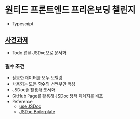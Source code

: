 # 원티드 프론트엔드 프리온보딩 챌린지
- Typescript

## [사전과제](https://gist.github.com/pocojang/3c3d4470a3d2a978b5ebfb3f613e40fa)
- Todo 앱을 JSDoc으로 문서화

### 필수 조건
- 필요한 데이터를 모두 모델링
- 사용되는 모든 함수의 선언부만 작성
- JSDoc을 활용해 문서화
- GitHub Page를 활용해 JSDoc 정적 페이지를 배포
- Reference
  - [use JSDoc](https://jsdoc.app/)
  - [JSDoc Boilerplate](https://github.com/pocojang/jsdoc-boilerplate)
